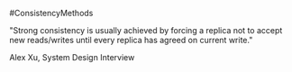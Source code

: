 #ConsistencyMethods

"Strong consistency is usually achieved by forcing a replica not to accept new reads/writes until every replica has agreed on current write."

Alex Xu, System Design Interview